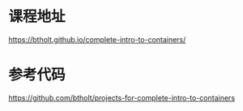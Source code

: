 # 课程地址

https://btholt.github.io/complete-intro-to-containers/

# 参考代码

https://github.com/btholt/projects-for-complete-intro-to-containers
